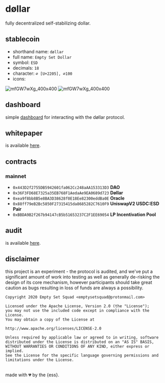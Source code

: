 # døllar
fully decentralized self-stabilizing dollar.

## stablecoin

- shorthand name: `døllar`
- full name: `Empty Set Dollar`
- symbol: `ESD`
- decimals: `18`
- character: `∅ [U+2205], ∅100`
- icons:

![mfGW7wXg_400x400](https://emptyset.finance/logo/esd_logo_circle.png)
![mfGW7wXg_400x400](https://emptyset.finance/logo/esd_logo_square.png)

## dashboard

simple [dashboard](https://github.com/emptysetsquad/dollar-dashboard) for interacting with the døllar protocol.

## whitepaper

is available [here](https://github.com/emptysetsquad/dollar/blob/master/d%C3%B8llar.pdf).

## contracts
### mainnet
- `0x443D2f2755DB5942601fa062Cc248aAA153313D3` **DAO**
- `0x36F3FD68E7325a35EB768F1AedaAe9EA0689d723` **Døllar**
- `0xea9f8bb8B5e8BA3D38628f0E18Ee82300eddBa0E` **Oracle**
- `0x88ff79eB2Bc5850F27315415da8685282C7610F9` **UniswapV2 USDC:ESD Pair**
- `0xBBDA9B2f267b94147cB5b51653237C2F1EE69054` **LP Incentivation Pool**

## audit

is available [here](https://github.com/emptysetsquad/dollar/blob/master/audit/REP-Dollar-06-11-20.pdf).

## disclaimer
this project is an experiment - the protocol is audited, and we've put a significant amount of work into testing as well as generally de-risking the design of its core mechanism, however participants should take great caution as bugs resulting in loss of funds are always a possibility.

```
Copyright 2020 Empty Set Squad <emptysetsquad@protonmail.com>

Licensed under the Apache License, Version 2.0 (the "License");
you may not use the included code except in compliance with the License.
You may obtain a copy of the License at

http://www.apache.org/licenses/LICENSE-2.0

Unless required by applicable law or agreed to in writing, software
distributed under the License is distributed on an "AS IS" BASIS,
WITHOUT WARRANTIES OR CONDITIONS OF ANY KIND, either express or implied.
See the License for the specific language governing permissions and
limitations under the License.
```

<br>
made with 💔️ by the {ess}.